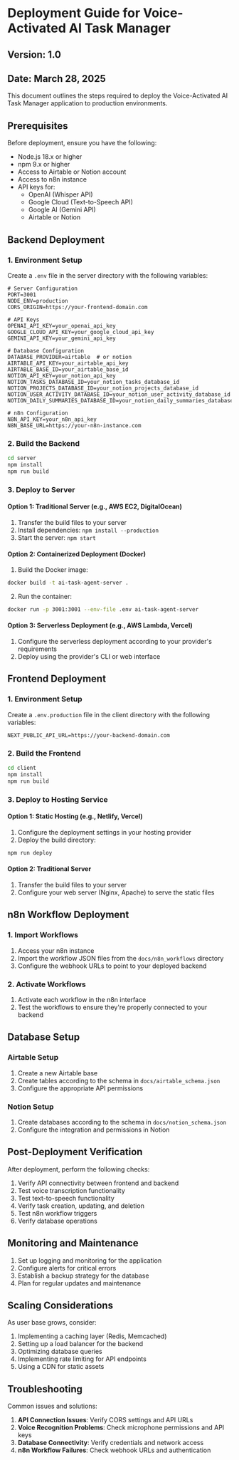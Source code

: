 # Deployment Guide for Voice-Activated AI Task Manager
## Version: 1.0
## Date: March 28, 2025

This document outlines the steps required to deploy the Voice-Activated AI Task Manager application to production environments.

## Prerequisites

Before deployment, ensure you have the following:

- Node.js 18.x or higher
- npm 9.x or higher
- Access to Airtable or Notion account
- Access to n8n instance
- API keys for:
  - OpenAI (Whisper API)
  - Google Cloud (Text-to-Speech API)
  - Google AI (Gemini API)
  - Airtable or Notion

## Backend Deployment

### 1. Environment Setup

Create a `.env` file in the server directory with the following variables:

```
# Server Configuration
PORT=3001
NODE_ENV=production
CORS_ORIGIN=https://your-frontend-domain.com

# API Keys
OPENAI_API_KEY=your_openai_api_key
GOOGLE_CLOUD_API_KEY=your_google_cloud_api_key
GEMINI_API_KEY=your_gemini_api_key

# Database Configuration
DATABASE_PROVIDER=airtable  # or notion
AIRTABLE_API_KEY=your_airtable_api_key
AIRTABLE_BASE_ID=your_airtable_base_id
NOTION_API_KEY=your_notion_api_key
NOTION_TASKS_DATABASE_ID=your_notion_tasks_database_id
NOTION_PROJECTS_DATABASE_ID=your_notion_projects_database_id
NOTION_USER_ACTIVITY_DATABASE_ID=your_notion_user_activity_database_id
NOTION_DAILY_SUMMARIES_DATABASE_ID=your_notion_daily_summaries_database_id

# n8n Configuration
N8N_API_KEY=your_n8n_api_key
N8N_BASE_URL=https://your-n8n-instance.com
```

### 2. Build the Backend

```bash
cd server
npm install
npm run build
```

### 3. Deploy to Server

#### Option 1: Traditional Server (e.g., AWS EC2, DigitalOcean)

1. Transfer the build files to your server
2. Install dependencies: `npm install --production`
3. Start the server: `npm start`

#### Option 2: Containerized Deployment (Docker)

1. Build the Docker image:
```bash
docker build -t ai-task-agent-server .
```

2. Run the container:
```bash
docker run -p 3001:3001 --env-file .env ai-task-agent-server
```

#### Option 3: Serverless Deployment (e.g., AWS Lambda, Vercel)

1. Configure the serverless deployment according to your provider's requirements
2. Deploy using the provider's CLI or web interface

## Frontend Deployment

### 1. Environment Setup

Create a `.env.production` file in the client directory with the following variables:

```
NEXT_PUBLIC_API_URL=https://your-backend-domain.com
```

### 2. Build the Frontend

```bash
cd client
npm install
npm run build
```

### 3. Deploy to Hosting Service

#### Option 1: Static Hosting (e.g., Netlify, Vercel)

1. Configure the deployment settings in your hosting provider
2. Deploy the build directory:
```bash
npm run deploy
```

#### Option 2: Traditional Server

1. Transfer the build files to your server
2. Configure your web server (Nginx, Apache) to serve the static files

## n8n Workflow Deployment

### 1. Import Workflows

1. Access your n8n instance
2. Import the workflow JSON files from the `docs/n8n_workflows` directory
3. Configure the webhook URLs to point to your deployed backend

### 2. Activate Workflows

1. Activate each workflow in the n8n interface
2. Test the workflows to ensure they're properly connected to your backend

## Database Setup

### Airtable Setup

1. Create a new Airtable base
2. Create tables according to the schema in `docs/airtable_schema.json`
3. Configure the appropriate API permissions

### Notion Setup

1. Create databases according to the schema in `docs/notion_schema.json`
2. Configure the integration and permissions in Notion

## Post-Deployment Verification

After deployment, perform the following checks:

1. Verify API connectivity between frontend and backend
2. Test voice transcription functionality
3. Test text-to-speech functionality
4. Verify task creation, updating, and deletion
5. Test n8n workflow triggers
6. Verify database operations

## Monitoring and Maintenance

1. Set up logging and monitoring for the application
2. Configure alerts for critical errors
3. Establish a backup strategy for the database
4. Plan for regular updates and maintenance

## Scaling Considerations

As user base grows, consider:

1. Implementing a caching layer (Redis, Memcached)
2. Setting up a load balancer for the backend
3. Optimizing database queries
4. Implementing rate limiting for API endpoints
5. Using a CDN for static assets

## Troubleshooting

Common issues and solutions:

1. **API Connection Issues**: Verify CORS settings and API URLs
2. **Voice Recognition Problems**: Check microphone permissions and API keys
3. **Database Connectivity**: Verify credentials and network access
4. **n8n Workflow Failures**: Check webhook URLs and authentication
